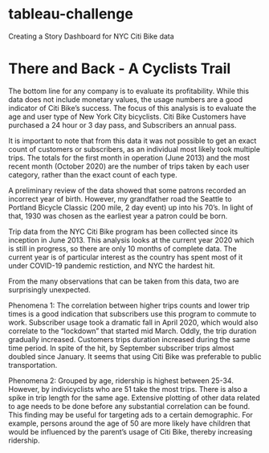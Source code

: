 # tableau-challenge
Creating a Story Dashboard for NYC Citi Bike data
# There and Back - A Cyclists Trail

The bottom line for any company is to evaluate its profitability. While this data does not include monetary values, the usage numbers are a good indicator of Citi Bike’s success. The focus of this analysis is to evaluate the age and user type of New York City bicyclists. Citi Bike Customers have purchased a 24 hour or 3 day pass, and Subscribers an annual pass. 

It is important to note that from this data it was not possible to get an exact count of customers or subscribers, as an individual most likely took multiple trips. The totals for the first month in operation (June 2013) and the most recent month (October 2020) are the number of trips taken by each user category, rather than the exact count of each type.

A preliminary review of the data showed that some patrons recorded an incorrect year of birth.  However, my grandfather road the Seattle to Portland Bicycle Classic (200 mile, 2 day event) up into his 70’s. In light of that, 1930 was chosen as the earliest year a patron could be born.

Trip data from the NYC Citi Bike program has been collected since its inception in June 2013. This analysis looks at the current year 2020 which is still in progress, so there are only 10 months of complete data. The current year is of particular interest as the country has spent most of it under COVID-19 pandemic restiction, and NYC the hardest hit. 

From the many observations that can be taken from this data, two are surprisingly unexpected. 

Phenomena 1: The correlation between higher trips counts and lower trip times is a good indication that subscribers use this program to commute to work. Subscriber usage took a dramatic fall in April 2020, which would also correlate to the “lockdown” that started mid March. Oddly, the trip duration gradually increased. Customers trips duration increased during the same time period.  In spite of the hit, by September subscriber trips almost doubled since January. It seems that using Citi Bike was preferable to public transportation. 

Phenomena 2: Grouped by age, ridership is highest between 25-34. However, by indivicyclists who are 51 take the most trips. There is also a spike in trip length for the same age. Extensive plotting of other data related to age needs to be done before any substantial correlation can be found. This finding may be useful for targeting ads to a certain demographic. For example, persons around the age of 50 are more likely have children that would be influenced by the parent’s usage of Citi Bike, thereby increasing ridership. 

